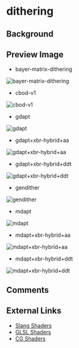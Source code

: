# dithering

## Background

## Preview Image

* bayer-matrix-dithering

![bayer-matrix-dithering](../image/shader/dithering/bayer-matrix-dithering.png)

* cbod-v1

![cbod-v1](../image/shader/dithering/cbod-v1.png)

* gdapt

![gdapt](../image/shader/dithering/gdapt.png)

* gdapt+xbr-hybrid+aa

![gdapt+xbr-hybrid+aa](../image/shader/dithering/gdapt+xbr-hybrid+aa.png)

* gdapt+xbr-hybrid+ddt

![gdapt+xbr-hybrid+ddt](../image/shader/dithering/gdapt+xbr-hybrid+ddt.png)

* gendither

![gendither](../image/shader/dithering/gendither.png)

* mdapt

![mdapt](../image/shader/dithering/mdapt.png)

* mdapt+xbr-hybrid+aa

![mdapt+xbr-hybrid+aa](../image/shader/dithering/mdapt+xbr-hybrid+aa.png)

* mdapt+xbr-hybrid+ddt

![mdapt+xbr-hybrid+ddt](../image/shader/dithering/mdapt+xbr-hybrid+ddt.png)


## Comments

## External Links

* [Slang Shaders](https://github.com/libretro/slang-shaders)
* [GLSL Shaders](https://github.com/libretro/glsl-shaders)  
* [CG Shaders](https://github.com/libretro/common-shaders)
